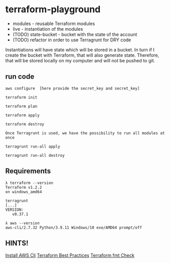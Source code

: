 # terraform-playground

* modules - reusable Terraform modules
* live - instantiation of the modules
* (TODO) state-bucket - bucket with the state of the account
* (TODO) refactor in order to use Terragrunt for DRY code

Instantiations will have state which will be stored in a bucket. In turn if I create the bucket with Terraform, that
will also generate state. Therefore, that will be stored locally on my computer and will not be pushed to git.

## run code

```
aws configure  [here provide the secret_key and secret_key]

terraform init

terraform plan

terraform apply

terraform destroy

Once Terragrunt is used, we have the possibility to run all modules at once

terragrunt run-all apply

terragrunt run-all destroy
```

## Requirements

```
λ terraform --version
Terraform v1.2.2
on windows_amd64
```

```
terragrunt
[...]
VERSION:
   v0.37.1
```   

```
λ aws --version
aws-cli/2.7.32 Python/3.9.11 Windows/10 exe/AMD64 prompt/off
```

## HINTS!

[Install AWS Cli](https://docs.aws.amazon.com/cli/latest/userguide/getting-started-install.html)
[Terraform Best Practices](https://www.terraform-best-practices.com/)
[Terraform fmt Check](https://github.com/marketplace/actions/terraform-fmt-check)